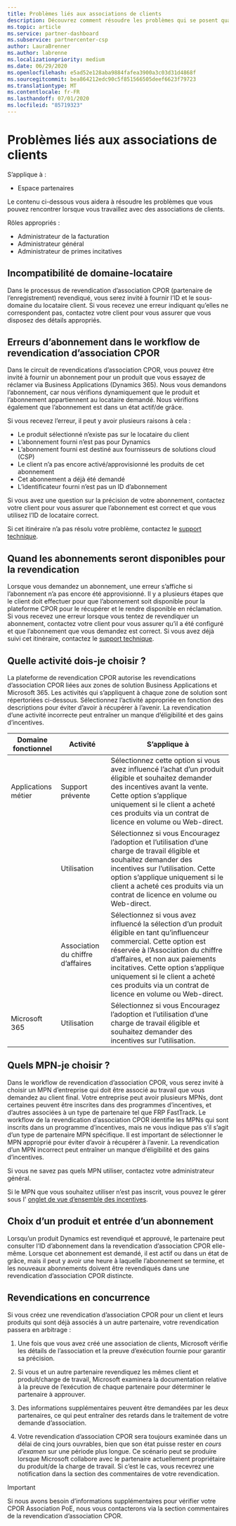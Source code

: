 ```yaml
---
title: Problèmes liés aux associations de clients
description: Découvrez comment résoudre les problèmes qui se posent quand vous travaillez avec des associations de clients CPOR.
ms.topic: article
ms.service: partner-dashboard
ms.subservice: partnercenter-csp
author: LauraBrenner
ms.author: labrenne
ms.localizationpriority: medium
ms.date: 06/29/2020
ms.openlocfilehash: e5ad52e128aba9884fafea3900a3c03d31d4868f
ms.sourcegitcommit: bea864212edc90c5f851566505deef6623f79723
ms.translationtype: MT
ms.contentlocale: fr-FR
ms.lasthandoff: 07/01/2020
ms.locfileid: "85719323"
---
```

# <a name="customer-association-issues"></a>Problèmes liés aux associations de clients

S’applique à :

- Espace partenaires

Le contenu ci-dessous vous aidera à résoudre les problèmes que vous pouvez rencontrer lorsque vous travaillez avec des associations de clients.

Rôles appropriés :

- Administrateur de la facturation
- Administrateur général
- Administrateur de primes incitatives

## <a name="domain-tenant-mismatch"></a>Incompatibilité de domaine-locataire

Dans le processus de revendication d’association CPOR (partenaire de l’enregistrement) revendiqué, vous serez invité à fournir l’ID et le sous-domaine du locataire client. Si vous recevez une erreur indiquant qu’elles ne correspondent pas, contactez votre client pour vous assurer que vous disposez des détails appropriés.

## <a name="subscription-errors-in-the-cpor-association-claim-flow"></a>Erreurs d’abonnement dans le workflow de revendication d’association CPOR

Dans le circuit de revendications d’association CPOR, vous pouvez être invité à fournir un abonnement pour un produit que vous essayez de réclamer via Business Applications (Dynamics 365). Nous vous demandons l’abonnement, car nous vérifions dynamiquement que le produit et l’abonnement appartiennent au locataire demandé. Nous vérifions également que l’abonnement est dans un état actif/de grâce.

Si vous recevez l’erreur, il peut y avoir plusieurs raisons à cela :

- Le produit sélectionné n’existe pas sur le locataire du client
- L’abonnement fourni n’est pas pour Dynamics
- L’abonnement fourni est destiné aux fournisseurs de solutions cloud (CSP)
- Le client n’a pas encore activé/approvisionné les produits de cet abonnement
- Cet abonnement a déjà été demandé
- L’identificateur fourni n’est pas un ID d’abonnement

Si vous avez une question sur la précision de votre abonnement, contactez votre client pour vous assurer que l’abonnement est correct et que vous utilisez l’ID de locataire correct.

Si cet itinéraire n’a pas résolu votre problème, contactez le [support technique](https://partner.microsoft.com/dashboard/support/incentives/servicerequests?category=incentives).

## <a name="when-subscriptions-will-be-available-to-claim"></a>Quand les abonnements seront disponibles pour la revendication

Lorsque vous demandez un abonnement, une erreur s’affiche si l’abonnement n’a pas encore été approvisionné. Il y a plusieurs étapes que le client doit effectuer pour que l’abonnement soit disponible pour la plateforme CPOR pour le récupérer et le rendre disponible en réclamation. Si vous recevez une erreur lorsque vous tentez de revendiquer un abonnement, contactez votre client pour vous assurer qu’il a été configuré et que l’abonnement que vous demandez est correct. Si vous avez déjà suivi cet itinéraire, contactez le [support technique](https://partner.microsoft.com/dashboard/support/incentives/servicerequests?category=incentives).

## <a name="which-activity-do-i-choose"></a>Quelle activité dois-je choisir ?

La plateforme de revendication CPOR autorise les revendications d’association CPOR liées aux zones de solution Business Applications et Microsoft 365. Les activités qui s’appliquent à chaque zone de solution sont répertoriées ci-dessous. Sélectionnez l’activité appropriée en fonction des descriptions pour éviter d’avoir à récupérer à l’avenir. La revendication d’une activité incorrecte peut entraîner un manque d’éligibilité et des gains d’incentives.


| Domaine fonctionnel | Activité | S’applique à |
| ------ | ----------- | ----------- |
| Applications métier      | Support prévente   | Sélectionnez cette option si vous avez influencé l’achat d’un produit éligible et souhaitez demander des incentives avant la vente. Cette option s’applique uniquement si le client a acheté ces produits via un contrat de licence en volume ou Web-direct. |
|    |  Utilisation  | Sélectionnez si vous Encouragez l’adoption et l’utilisation d’une charge de travail éligible et souhaitez demander des incentives sur l’utilisation. Cette option s’applique uniquement si le client a acheté ces produits via un contrat de licence en volume ou Web-direct. |
|    | Association du chiffre d’affaires   | Sélectionnez si vous avez influencé la sélection d’un produit éligible en tant qu’influenceur commercial. Cette option est réservée à l’Association du chiffre d’affaires, et non aux paiements incitatives. Cette option s’applique uniquement si le client a acheté ces produits via un contrat de licence en volume ou Web-direct.   |
| Microsoft 365   | Utilisation   | Sélectionnez si vous Encouragez l’adoption et l’utilisation d’une charge de travail éligible et souhaitez demander des incentives sur l’utilisation. |

## <a name="which-mpn-do-i-choose"></a>Quels MPN-je choisir ?

Dans le workflow de revendication d’association CPOR, vous serez invité à choisir un MPN d’entreprise qui doit être associé au travail que vous demandez au client final. Votre entreprise peut avoir plusieurs MPNs, dont certaines peuvent être inscrites dans des programmes d’incentives, et d’autres associées à un type de partenaire tel que FRP FastTrack. Le workflow de la revendication d’association CPOR identifie les MPNs qui sont inscrits dans un programme d’incentives, mais ne vous indique pas s’il s’agit d’un type de partenaire MPN spécifique. Il est important de sélectionner le MPN approprié pour éviter d’avoir à récupérer à l’avenir. La revendication d’un MPN incorrect peut entraîner un manque d’éligibilité et des gains d’incentives.

Si vous ne savez pas quels MPN utiliser, contactez votre administrateur général.

Si le MPN que vous souhaitez utiliser n’est pas inscrit, vous pouvez le gérer sous l' [onglet de vue d’ensemble des incentives](https://partner.microsoft.com/dashboard/incentives/enrollment/summary).

## <a name="choosing-a-product-vs-entering-a-subscription"></a>Choix d’un produit et entrée d’un abonnement

Lorsqu’un produit Dynamics est revendiqué et approuvé, le partenaire peut consulter l’ID d’abonnement dans la revendication d’association CPOR elle-même. Lorsque cet abonnement est demandé, il est actif ou dans un état de grâce, mais il peut y avoir une heure à laquelle l’abonnement se termine, et les nouveaux abonnements doivent être revendiqués dans une revendication d’association CPOR distincte.

## <a name="competing-claims"></a>Revendications en concurrence

Si vous créez une revendication d’association CPOR pour un client et leurs produits qui sont déjà associés à un autre partenaire, votre revendication passera en arbitrage :

1. Une fois que vous avez créé une association de clients, Microsoft vérifie les détails de l’association et la preuve d’exécution fournie pour garantir sa précision.

2. Si vous et un autre partenaire revendiquez les mêmes client et produit/charge de travail, Microsoft examinera la documentation relative à la preuve de l’exécution de chaque partenaire pour déterminer le partenaire à approuver.

3. Des informations supplémentaires peuvent être demandées par les deux partenaires, ce qui peut entraîner des retards dans le traitement de votre demande d’association.

4. Votre revendication d’association CPOR sera toujours examinée dans un délai de cinq jours ouvrables, bien que son état puisse rester en _cours d’examen_ sur une période plus longue. Ce scénario peut se produire lorsque Microsoft collabore avec le partenaire actuellement propriétaire du produit/de la charge de travail. Si c’est le cas, vous recevrez une notification dans la section des commentaires de votre revendication. 

>[!IMPORTANT]
>Si nous avons besoin d’informations supplémentaires pour vérifier votre CPOR Association PoE, nous vous contacterons via la section commentaires de la revendication d’association CPOR.
